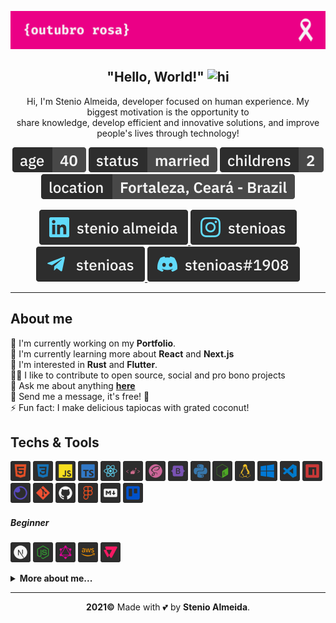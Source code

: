 <p align="center"><img src="https://raw.githubusercontent.com/stenioas/stenioas/main/etc/assets/social-cover-compact.png" alt="Cover" /></p>

<h2 align="center"><strong>"Hello, World!"</strong> <img src="https://user-images.githubusercontent.com/1303154/88677602-1635ba80-d120-11ea-84d8-d263ba5fc3c0.gif" width="24px" alt="hi"></h1>

<p align="center">Hi, I'm Stenio Almeida, developer focused on human experience. My biggest motivation is the opportunity to<br/>share knowledge, develop efficient and innovative solutions, and improve people's lives through technology!</p>

<div align="center">

![Age](./etc/assets/age.svg)
![Status](./etc/assets/status.svg)
![Childrens](./etc/assets/childrens.svg)
![Location](./etc/assets/location.svg)

</div>

<div align="center">

[
![Linkedin](./etc/assets/linkedinwithlabel.svg)
](https://www.linkedin.com/in/stenioas/)
[
![Instagram](./etc/assets/instagramwithlabel.svg)
](https://www.instagram.com/stenioas/)
[
![Telegram](./etc/assets/telegramwithlabel.svg)
](https://t.me/stenioas/)
![Discord](./etc/assets/discordwithlabel.svg)

</div>

---

<h2><strong>About me</strong></h2>

💼 I'm currently working on my **Portfolio**.<br>
🌱 I'm currently learning more about **React** and **Next.js**<br/>
🧐 I'm interested in **Rust** and **Flutter**.<br/>
🤝🏼 I like to contribute to open source, social and pro bono projects<br/>
💬 Ask me about anything [**here**](https://t.me/stenioas/)<br/>
💌 Send me a message, it's free! 🤗<br/>
⚡ Fun fact: I make delicious tapiocas with grated coconut!

<h2><strong>Techs & Tools</strong></h2>

<img src="./etc/assets/html5.svg" title="HTML5" width="32" height="32" alt="Html5" /> <img src="./etc/assets/css3.svg" title="CSS3" width="32" height="32" alt="CSS3" /> <img src="./etc/assets/javascript.svg" title="JavaScript" width="32" height="32" alt="Javascript" /> <img src="./etc/assets/typescript.svg" title="TypeScript" width="32" height="32" alt="Typescript" /> <img src="./etc/assets/react.svg" title="React" width="32" height="32" alt="React" /> <img src="./etc/assets/styled-components.svg" title="Styled Components" width="32" height="32" alt="Styled Components" /> <img src="./etc/assets/scss.svg" title="SCSS" width="32" height="32" alt="SCSS" /> <img src="./etc/assets/bootstrap.svg" title="Bootstrap" width="32" height="32" alt="Bootstrap" /> <img src="./etc/assets/python.svg" title="Python" width="32" height="32" alt="Python" /> <img src="./etc/assets/bashscript.svg" title="Bash Script" width="32" height="32" alt="Bash Script" /> <img src="./etc/assets/linux.svg" title="Linux" width="32" height="32" alt="Linux" /> <img src="./etc/assets/windows.svg" title="Windows" width="32" height="32" alt="Windows" /> <img src="./etc/assets/vscode.svg" title="Visual Studio Code" width="32" height="32" alt="Visual Studio Code" /> <img src="./etc/assets/npm.svg" title="NPM" width="32" height="32" alt="NPM" /> <img src="./etc/assets/insomnia.svg" title="Insomnia" width="32" height="32" alt="Insomnia" /> <img src="./etc/assets/git.svg" title="Git" width="32" height="32" alt="Git" /> <img src="./etc/assets/github.svg" title="Github" width="32" height="32" alt="Github" /> <img src="./etc/assets/figma.svg" title="Figma" width="32" height="32" alt="Figma" /> <img src="./etc/assets/markdown.svg" title="Markdown" width="32" height="32" alt="Markdown" /> <img src="./etc/assets/trello.svg" title="Trello" width="32" height="32" alt="Trello" />

<h5><strong>Beginner</strong></h5>

<img src="./etc/assets/next.svg" title="Next" width="32" height="32" alt="Node" /> <img src="./etc/assets/node.svg" title="Node" width="32" height="32" alt="Node" /> <img src="./etc/assets/graphql.svg" title="GraphQL" width="32" height="32" alt="GraphQL" /> <img src="./etc/assets/aws.svg" title="Amazon Web Services" width="32" height="32" alt="Amazon Web Services" /> <img src="./etc/assets/vtex.svg" title="VTEX" width="32" height="32" alt="VTEX" />

<details>
<summary><strong>More about me...</strong></summary>
<br/>

<img src="https://img.shields.io/github/followers/stenioas.svg?style=social&label=Followers&maxAge=2592000" alt="Github followers" /><br />

<div>
<img src="https://github-readme-stats.vercel.app/api?username=stenioas&count_private=true&show_icons=true&theme=react" alt="Github Stats" height="180em"/> <img src="https://github-readme-stats.vercel.app/api/top-langs/?username=stenioas&layout=compact&theme=react&langs_count=8" alt="Top langs" height="180em"/>
</div>

</details>

---

<p align="center"><strong>2021&copy;</strong> Made with 💕 by <strong>Stenio Almeida</strong>.</p>

